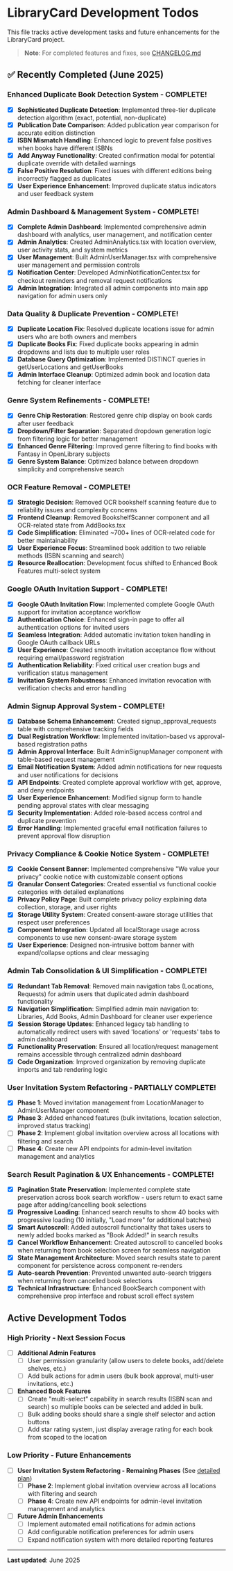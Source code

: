 # LibraryCard Development Todos

This file tracks active development tasks and future enhancements for the LibraryCard project.

> **Note**: For completed features and fixes, see [CHANGELOG.md](./CHANGELOG.md)

## ✅ Recently Completed (June 2025)

### Enhanced Duplicate Book Detection System - COMPLETE!
- [x] **Sophisticated Duplicate Detection**: Implemented three-tier duplicate detection algorithm (exact, potential, non-duplicate)
- [x] **Publication Date Comparison**: Added publication year comparison for accurate edition distinction
- [x] **ISBN Mismatch Handling**: Enhanced logic to prevent false positives when books have different ISBNs
- [x] **Add Anyway Functionality**: Created confirmation modal for potential duplicate override with detailed warnings
- [x] **False Positive Resolution**: Fixed issues with different editions being incorrectly flagged as duplicates
- [x] **User Experience Enhancement**: Improved duplicate status indicators and user feedback system

### Admin Dashboard & Management System - COMPLETE!
- [x] **Complete Admin Dashboard**: Implemented comprehensive admin dashboard with analytics, user management, and notification center
- [x] **Admin Analytics**: Created AdminAnalytics.tsx with location overview, user activity stats, and system metrics
- [x] **User Management**: Built AdminUserManager.tsx with comprehensive user management and permission controls
- [x] **Notification Center**: Developed AdminNotificationCenter.tsx for checkout reminders and removal request notifications
- [x] **Admin Integration**: Integrated all admin components into main app navigation for admin users only

### Data Quality & Duplicate Prevention - COMPLETE!
- [x] **Duplicate Location Fix**: Resolved duplicate locations issue for admin users who are both owners and members
- [x] **Duplicate Books Fix**: Fixed duplicate books appearing in admin dropdowns and lists due to multiple user roles
- [x] **Database Query Optimization**: Implemented DISTINCT queries in getUserLocations and getUserBooks
- [x] **Admin Interface Cleanup**: Optimized admin book and location data fetching for cleaner interface

### Genre System Refinements - COMPLETE!
- [x] **Genre Chip Restoration**: Restored genre chip display on book cards after user feedback
- [x] **Dropdown/Filter Separation**: Separated dropdown generation logic from filtering logic for better management
- [x] **Enhanced Genre Filtering**: Improved genre filtering to find books with Fantasy in OpenLibrary subjects
- [x] **Genre System Balance**: Optimized balance between dropdown simplicity and comprehensive search

### OCR Feature Removal - COMPLETE!
- [x] **Strategic Decision**: Removed OCR bookshelf scanning feature due to reliability issues and complexity concerns
- [x] **Frontend Cleanup**: Removed BookshelfScanner component and all OCR-related state from AddBooks.tsx
- [x] **Code Simplification**: Eliminated ~700+ lines of OCR-related code for better maintainability
- [x] **User Experience Focus**: Streamlined book addition to two reliable methods (ISBN scanning and search)
- [x] **Resource Reallocation**: Development focus shifted to Enhanced Book Features multi-select system

### Google OAuth Invitation Support - COMPLETE!
- [x] **Google OAuth Invitation Flow**: Implemented complete Google OAuth support for invitation acceptance workflow
- [x] **Authentication Choice**: Enhanced sign-in page to offer all authentication options for invited users
- [x] **Seamless Integration**: Added automatic invitation token handling in Google OAuth callback URLs
- [x] **User Experience**: Created smooth invitation acceptance flow without requiring email/password registration
- [x] **Authentication Reliability**: Fixed critical user creation bugs and verification status management
- [x] **Invitation System Robustness**: Enhanced invitation revocation with verification checks and error handling

### Admin Signup Approval System - COMPLETE!
- [x] **Database Schema Enhancement**: Created signup_approval_requests table with comprehensive tracking fields
- [x] **Dual Registration Workflow**: Implemented invitation-based vs approval-based registration paths
- [x] **Admin Approval Interface**: Built AdminSignupManager component with table-based request management
- [x] **Email Notification System**: Added admin notifications for new requests and user notifications for decisions
- [x] **API Endpoints**: Created complete approval workflow with get, approve, and deny endpoints
- [x] **User Experience Enhancement**: Modified signup form to handle pending approval states with clear messaging
- [x] **Security Implementation**: Added role-based access control and duplicate prevention
- [x] **Error Handling**: Implemented graceful email notification failures to prevent approval flow disruption

### Privacy Compliance & Cookie Notice System - COMPLETE!
- [x] **Cookie Consent Banner**: Implemented comprehensive "We value your privacy" cookie notice with customizable consent options
- [x] **Granular Consent Categories**: Created essential vs functional cookie categories with detailed explanations
- [x] **Privacy Policy Page**: Built complete privacy policy explaining data collection, storage, and user rights
- [x] **Storage Utility System**: Created consent-aware storage utilities that respect user preferences
- [x] **Component Integration**: Updated all localStorage usage across components to use new consent-aware storage system
- [x] **User Experience**: Designed non-intrusive bottom banner with expand/collapse options and clear messaging

### Admin Tab Consolidation & UI Simplification - COMPLETE!
- [x] **Redundant Tab Removal**: Removed main navigation tabs (Locations, Requests) for admin users that duplicated admin dashboard functionality
- [x] **Navigation Simplification**: Simplified admin main navigation to: Libraries, Add Books, Admin Dashboard for cleaner user experience
- [x] **Session Storage Updates**: Enhanced legacy tab handling to automatically redirect users with saved 'locations' or 'requests' tabs to admin dashboard
- [x] **Functionality Preservation**: Ensured all location/request management remains accessible through centralized admin dashboard
- [x] **Code Organization**: Improved organization by removing duplicate imports and tab rendering logic

### User Invitation System Refactoring - PARTIALLY COMPLETE!
- [x] **Phase 1**: Moved invitation management from LocationManager to AdminUserManager component
- [x] **Phase 3**: Added enhanced features (bulk invitations, location selection, improved status tracking)
- [ ] **Phase 2**: Implement global invitation overview across all locations with filtering and search
- [ ] **Phase 4**: Create new API endpoints for admin-level invitation management and analytics

### Search Result Pagination & UX Enhancements - COMPLETE!
- [x] **Pagination State Preservation**: Implemented complete state preservation across book search workflow - users return to exact same page after adding/cancelling book selections
- [x] **Progressive Loading**: Enhanced search results to show 40 books with progressive loading (10 initially, "Load more" for additional batches)
- [x] **Smart Autoscroll**: Added autoscroll functionality that takes users to newly added books marked as "Book Added!" in search results
- [x] **Cancel Workflow Enhancement**: Created autoscroll to cancelled books when returning from book selection screen for seamless navigation
- [x] **State Management Architecture**: Moved search results state to parent component for persistence across component re-renders
- [x] **Auto-search Prevention**: Prevented unwanted auto-search triggers when returning from cancelled book selections
- [x] **Technical Infrastructure**: Enhanced BookSearch component with comprehensive prop interface and robust scroll effect system

## Active Development Todos

### High Priority - Next Session Focus

- [ ] **Additional Admin Features**
  - [ ] User permission granularity (allow users to delete books, add/delete shelves, etc.)
  - [ ] Add bulk actions for admin users (bulk book approval, multi-user invitations, etc.)

- [ ] **Enhanced Book Features**
  - [ ] Create "multi-select" capability in search results (ISBN scan and search) so multiple books can be selected and added in bulk.
  - [ ] Bulk adding books should share a single shelf selector and action buttons
  - [ ] Add star rating system, just display average rating for each book from scoped to the location

### Low Priority - Future Enhancements

- [ ] **User Invitation System Refactoring - Remaining Phases** (See [detailed plan](../development/user-invitation-refactor-plan.md))
  - [ ] **Phase 2**: Implement global invitation overview across all locations with filtering and search
  - [ ] **Phase 4**: Create new API endpoints for admin-level invitation management and analytics

- [ ] **Future Admin Enhancements**
  - [ ] Implement automated email notifications for admin actions
  - [ ] Add configurable notification preferences for admin users
  - [ ] Expand notification system with more detailed reporting features

---

**Last updated**: June 2025